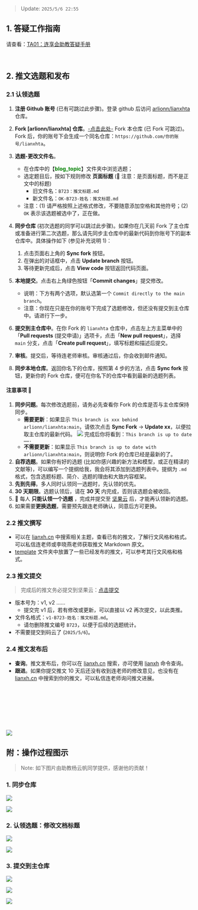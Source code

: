 > Update: `2025/5/6 22:55`

## 1. 答疑工作指南

请查看：[TA01：连享会助教答疑手册](https://github.com/arlionn/lianxhta/blob/main/_doc_/TA01-QA.md)

&emsp; 

## 2. 推文选题和发布

### 2.1 认领选题

1. **注册 Github 账号** (已有可跳过此步骤)。登录 github 后访问 [arlionn/lianxhta](https://github.com/arlionn/lianxhta) 仓库。

2. **Fork [arlionn/lianxhta] 仓库**。[-点击此处-](https://github.com/arlionn/lianxhta/fork) Fork 本仓库 (已 Fork 可跳过)。Fork 后，你的账号下会生成一个同名仓库：`https://github.com/你的账号/lianxhta`。

3. **选题-更改文件名**。
   - 在仓库中的【**<font color=green>blog_topic</font>**】文件夹中浏览选题；
   - 选定题目后，按如下规则修改 **页面标题** (&#x1F34E; 注意：是页面标题，而不是正文中的标题)
     - 旧文件名：`B723：推文标题.md` 
     - 新文件名：`OK-B723-姓名：推文标题.md`
   - 注意：(1) 请严格按照上述格式修改，不要随意添加空格和其他符号；(2) `OK` 表示该选题被选中了，正在做。
4. **同步仓库** (初次选题的同学可以跳过此步骤)。如果你在几天前 Fork 了主仓库或准备进行第二次选题，那么请先同步主仓库中的最新代码到你账号下的副本仓库中。具体操作如下 (参见补充说明 1)：
   1. 点击页面右上角的 **Sync fork** 按钮。
   2. 在弹出的对话框中，点击 **Update branch** 按钮。
   3. 等待更新完成后，点击 **View code** 按钮返回代码页面。
5. **本地提交**。点击右上角绿色按钮「**Commit changes**」提交修改。
   - 说明：下方有两个选项，默认选第一个 `Commit directly to the main branch`。
   - 注意：你现在只是在你的账号下完成了选题修改，但还没有提交到主仓库中。请进行下一步。
6. **提交到主仓库中**。在你 Fork 的 `lianxhta` 仓库中，点击左上方主菜单中的「**Pull requests** (提交申请)」选项卡，点击「**New pull request**」，选择 `main` 分支，点击「**Create pull request**」，填写标题和描述后提交。
7. **审核**。提交后，等待连老师审核。审核通过后，你会收到邮件通知。
8. **同步本地仓库**。返回你名下的仓库，按照第 4 步的方法，点击 **Sync fork** 按钮，更新你的 Fork 仓库，便可在你名下的仓库中看到最新的选题列表。


#### 注意事项 &#x1F34F;

1. **同步问题**。每次修改选题前，请务必先查看你 Fork 的仓库是否与主仓库保持同步。
   - **需要更新**：如果显示 `This branch is xxx behind arlionn/lianxhta:main`，请依次点击 **Sync Fork** &rarr; **Update xx**，以便拉取主仓库的最新代码。
   ![](https://fig-lianxh.oss-cn-shenzhen.aliyuncs.com/20250428090708.png)
   完成后你将看到：`This branch is up to date …….` 
   - **不需要更新**：如果显示 `This branch is up to date with arlionn/lianxhta:main`，则说明你 Fork 的仓库已经是最新的了。
2. **自荐选题**。如果你有好的选题 (比如你感兴趣的新方法和模型，或正在精读的文献等)，可以编写一个提纲给我，我会将其添加到选题列表中。提纲为  `.md` 格式，包含选题标题、简介、选题的理由和大致内容框架。 
3. **先到先得**。多人同时认领同一选题时，先认领的优先。
2. **30 天期限**。选题认领后，请在 **30 天** 内完成，否则该选题会被收回。
3. &#x1F34E; 每人 **只能认领一个选题** ，完成并提交至 [坚果云](https://workspace.jianguoyun.com/inbox/collect/57246515e7e142b68971ac22f2bda5d0/submit) 后，才能再认领新的选题。 
4. 如果需要**更换选题**，需要预先跟连老师确认，同意后方可更换。  

### 2.2 推文撰写

- 可以在 [lianxh.cn](https://www.lianxh.cn) 中搜索相关主题，查看已有的推文，了解行文风格和格式。可以私信连老师或李晓燕老师获取推文 Markdown 原文。
- [template](https://github.com/arlionn/lianxhta/blob/main/template/readme.md) 文件夹中放置了一些已经发布的推文，可以参考其行文风格和格式。

### 2.3 推文提交

> 完成后的推文务必提交到坚果云：[点击提交](https://workspace.jianguoyun.com/inbox/collect/57246515e7e142b68971ac22f2bda5d0/submit)

- 版本号为：v1, v2 ……
  - 提交完 v1 后，若有修改或更新，可以直接以 v2 再次提交，以此类推。 
- 文件名格式：`v1-B723-姓名：推文标题.md`。
  - 请勿删除推文编号 `B723`，以便于后续的选题统计。
- 不需要提交到码云了 (`2025/5/6`)。

### 2.4 推文发布后

- **查询**。推文发布后，你可以在 [lianxh.cn](https://www.lianxh.cn) 搜索，亦可使用 [lianxh](https://www.lianxh.cn/details/1296.html) 命令查询。
- **跟进**。如果你提交推文 10 天后还没有收到连老师的修改意见，也没有在 [lianxh.cn](https://www.lianxh.cn) 中搜索到你的推文，可以私信连老师询问推文进展。

<br>
<br>

<br>
<br>
<br>
<br>

![](https://fig-lianxh.oss-cn-shenzhen.aliyuncs.com/Lianxh_装饰黄线.png)

## 附：操作过程图示

> Note: 如下图片由助教杨云帆同学提供，感谢他的贡献！

### 1. 同步仓库

![](https://fig-lianxh.oss-cn-shenzhen.aliyuncs.com/undefined20250429170014.png)

![](https://fig-lianxh.oss-cn-shenzhen.aliyuncs.com/undefined20250429170036.png)

### 2. 认领选题：修改文档标题
![](https://fig-lianxh.oss-cn-shenzhen.aliyuncs.com/undefined20250429170051.png)

![](https://fig-lianxh.oss-cn-shenzhen.aliyuncs.com/20250506234155.png)

### 3. 提交到主仓库
![](https://fig-lianxh.oss-cn-shenzhen.aliyuncs.com/undefined20250429170136.png)

![](https://fig-lianxh.oss-cn-shenzhen.aliyuncs.com/undefined20250429170156.png)

![](https://fig-lianxh.oss-cn-shenzhen.aliyuncs.com/undefined20250429170214.png)